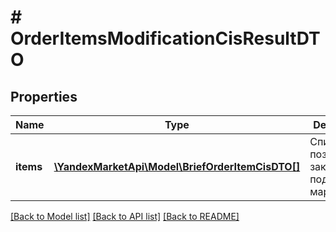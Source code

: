 # # OrderItemsModificationCisResultDTO

## Properties

Name | Type | Description | Notes
------------ | ------------- | ------------- | -------------
**items** | [**\YandexMarketApi\Model\BriefOrderItemCisDTO[]**](BriefOrderItemCisDTO.md) | Список позиций в заказе, подлежащих маркировке. | [optional]

[[Back to Model list]](../../README.md#models) [[Back to API list]](../../README.md#endpoints) [[Back to README]](../../README.md)
